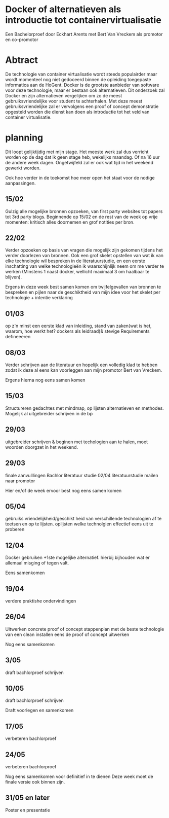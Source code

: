 # Docker of alternatieven als introductie tot containervirtualisatie

Een Bachelorproef door Eckhart Arents
met Bert Van Vreckem als promotor en co-promotor

# Abtract
De technologie van container virtualisatie wordt steeds populairder maar wordt momenteel nog niet gedoceerd binnen de opleiding toegepaste informatica aan de HoGent. Docker is de grootste aanbieder van software voor deze technologie, maar er bestaan ook alternatieven.  Dit onderzoek zal Docker en zijn alternatieven vergelijken om zo de meest gebruiksvriendelijke voor student te achterhalen.  Met deze meest gebruiksvriendelijke zal er vervolgens een proof of concept demonstratie opgesteld worden die dienst kan doen als introductie tot het veld van container virtualisatie.

# planning
Dit loopt gelijktijdig met mijn stage. Het meeste werk zal dus verricht worden op de dag dat ik geen stage heb, wekelijks maandag. Of na 16 uur de andere week dagen. Ongetwijfeld zal er ook  wat tijd in het weekend gewerkt worden. 

Ook hoe verder in de toekomst hoe meer open het staat voor de nodige aanpassingen.

## 15/02
Gulzig alle mogelijke bronnen opzoeken, van first party websites tot papers tot 3rd party blogs. Beginnende op 15/02 en de rest van de week op vrije momenten: kritisch alles doornemen en grof notities per bron.

## 22/02
Verder opzoeken op basis van vragen die mogelijk zijn gekomen tijdens het verder doorlezen van bronnen. Ook een grof skelet opstellen van wat ik van elke technologie wil bespreken in de literatuurstudie, en een eerste inschatting van welke technologieën ik waarschijnlijk neem om me verder te werken (Minstens 1 naast docker, wellicht maximaal 3 om haalbaar te blijven).

Ergens in deze week best samen komen om twijfelgevallen van bronnen te bespreken en pijlen naar de geschiktheid van mijn idee voor het skelet per technologie + intentie verklaring

## 01/03
op z'n minst een eerste klad van inleiding, stand van zaken(wat is het, waarom, hoe werkt het? dockers als leidraad)& stevige Requirements defineeeren

## 08/03
Verder schrijven aan de literatuur en hopelijk een volledig klad te hebben zodat ik deze al eens kan voorleggen aan mijn promotor Bert van Vreckem.

Ergens hierna nog eens samen komen

## 15/03
Structureren gedachtes met mindmap, op lijsten alternatieven en methodes. Mogelijk al uitgebreider schrijven in de bp

## 29/03
uitgebreider schrijven & beginen met techologien aan te halen, moet woorden doorgzet in het weekend.

## 29/03 
finale aanvulllingen Bachlor literatuur studie
02/04 literatuurstudie mailen naar promotor

Hier en/of de week ervoor best nog eens samen komen 

## 05/04 
gebruiks vriendelijkheid/geschikt heid van verschillende technologien af te toetsen en op te lijsten. oplijsten welke technolgien effectief eens uit te proberen

## 12/04 
Docker gebruiken +1ste mogelijke alternatief. hierbij bijhouden wat er allemaal misging of tegen valt.

Eens samenkomen

## 19/04 
verdere praktishe ondervindingen

## 26/04 
Uitwerken concrete proof of concept stappenplan met de beste technologie van een clean installen eens de proof of concept uitwerken

Nog eens samenkomen

## 3/05 
draft bachlorproef schrijven

## 10/05 
draft bachlorproef schrijven 

Draft voorlegen en samenkomen

## 17/05 
verbeteren bachlorproef

## 24/05 
verbeteren bachlorproef

Nog eens samenkomen voor definitief in te dienen
Deze week moet de finale versie ook binnen zijn.

## 31/05 en later 
Poster en presentatie


